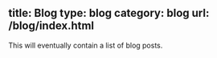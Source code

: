 title: Blog
type: blog
category: blog
url: /blog/index.html
---
This will eventually contain a list of blog posts.
